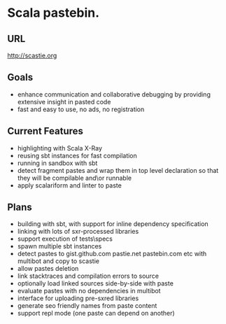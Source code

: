 Scala pastebin.
=========================================

URL
------
http://scastie.org

Goals
---------
* enhance communication and collaborative debugging by providing extensive insight in pasted code
* fast and easy to use, no ads, no registration

Current Features
-----------
* highlighting with Scala X-Ray
* reusing sbt instances for fast compilation
* running in sandbox with sbt
* detect fragment pastes and wrap them in top level declaration so that they will be compilable and\or runnable
* apply scalariform and linter to paste

Plans
----------
* building with sbt, with support for inline dependency specification
* linking with lots of sxr-processed libraries
* support execution of tests\specs
* spawn multiple sbt instances
* detect pastes to gist.github.com pastie.net pastebin.com etc with multibot and copy to scastie
* allow pastes deletion
* link stacktraces and compilation errors to source
* optionally load linked sources side-by-side with paste
* evaluate pastes with no dependencies in multibot
* interface for uploading pre-sxred libraries
* generate seo friendly names from paste content
* support repl mode (one paste can depend on another)